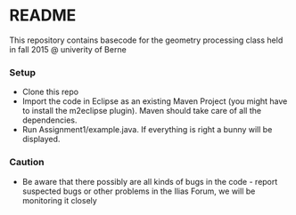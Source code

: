 # README #

This repository contains basecode for the geometry processing class held in fall 2015 @ univerity of Berne

### Setup ###

* Clone this repo
* Import the code in Eclipse as an existing Maven Project (you might have to install the m2eclipse plugin). Maven should take care of all the dependencies.
* Run Assignment1/example.java. If everything is right a bunny will be displayed.

### Caution ###

* Be aware that there possibly are all kinds of bugs in the code - report suspected bugs or other problems in the Ilias Forum, we will be monitoring it closely